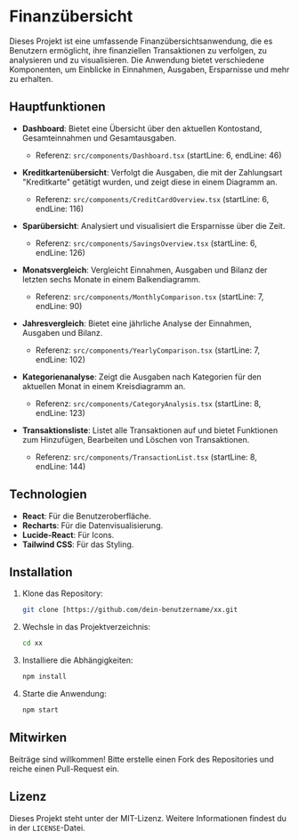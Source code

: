 # Finanzübersicht

Dieses Projekt ist eine umfassende Finanzübersichtsanwendung, die es Benutzern ermöglicht, ihre finanziellen Transaktionen zu verfolgen, zu analysieren und zu visualisieren. Die Anwendung bietet verschiedene Komponenten, um Einblicke in Einnahmen, Ausgaben, Ersparnisse und mehr zu erhalten.

## Hauptfunktionen

- **Dashboard**: Bietet eine Übersicht über den aktuellen Kontostand, Gesamteinnahmen und Gesamtausgaben.
  - Referenz: `src/components/Dashboard.tsx` (startLine: 6, endLine: 46)

- **Kreditkartenübersicht**: Verfolgt die Ausgaben, die mit der Zahlungsart "Kreditkarte" getätigt wurden, und zeigt diese in einem Diagramm an.
  - Referenz: `src/components/CreditCardOverview.tsx` (startLine: 6, endLine: 116)

- **Sparübersicht**: Analysiert und visualisiert die Ersparnisse über die Zeit.
  - Referenz: `src/components/SavingsOverview.tsx` (startLine: 6, endLine: 126)

- **Monatsvergleich**: Vergleicht Einnahmen, Ausgaben und Bilanz der letzten sechs Monate in einem Balkendiagramm.
  - Referenz: `src/components/MonthlyComparison.tsx` (startLine: 7, endLine: 90)

- **Jahresvergleich**: Bietet eine jährliche Analyse der Einnahmen, Ausgaben und Bilanz.
  - Referenz: `src/components/YearlyComparison.tsx` (startLine: 7, endLine: 102)

- **Kategorienanalyse**: Zeigt die Ausgaben nach Kategorien für den aktuellen Monat in einem Kreisdiagramm an.
  - Referenz: `src/components/CategoryAnalysis.tsx` (startLine: 8, endLine: 123)

- **Transaktionsliste**: Listet alle Transaktionen auf und bietet Funktionen zum Hinzufügen, Bearbeiten und Löschen von Transaktionen.
  - Referenz: `src/components/TransactionList.tsx` (startLine: 8, endLine: 144)

## Technologien

- **React**: Für die Benutzeroberfläche.
- **Recharts**: Für die Datenvisualisierung.
- **Lucide-React**: Für Icons.
- **Tailwind CSS**: Für das Styling.

## Installation

1. Klone das Repository:
   ```bash
   git clone [https://github.com/dein-benutzername/xx.git
   ```
2. Wechsle in das Projektverzeichnis:
   ```bash
   cd xx
   ```
3. Installiere die Abhängigkeiten:
   ```bash
   npm install
   ```
4. Starte die Anwendung:
   ```bash
   npm start
   ```

## Mitwirken

Beiträge sind willkommen! Bitte erstelle einen Fork des Repositories und reiche einen Pull-Request ein.

## Lizenz

Dieses Projekt steht unter der MIT-Lizenz. Weitere Informationen findest du in der `LICENSE`-Datei.
